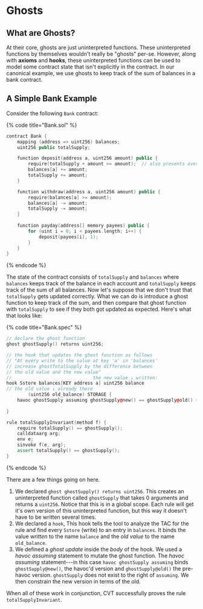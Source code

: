 # Ghosts

## What are Ghosts?

At their core, ghosts are just uninterpreted functions. These uninterpreted functions by themselves wouldn't really be "ghosts" per-se. However, along with **axioms** and **hooks**, these uninterpreted functions can be used to model some contract state that isn't explicitly in the contract. In our canonical example, we use ghosts to keep track of the sum of balances in a bank contract.

## A Simple Bank Example

Consider the following `Bank` contract:

{% code title="Bank.sol" %}
```cpp
contract Bank {
    mapping (address => uint256) balances;
    uint256 public totalSupply;

    function deposit(address a, uint256 amount) public {
        require(totalSupply + amount >= amount);  // also prevents overflow on account[a].balance, since that's <= totalSupply
        balances[a] += amount;
        totalSupply += amount;
    }

    function withdraw(address a, uint256 amount) public {
        require(balances[a] >= amount);
        balances[a] -= amount;
        totalSupply -= amount;
    }
    
    function payday(address[] memory payees) public {
        for (uint i = 0; i < payees.length; i++) {
            deposit(payees[i], 1);
        }
    }
}
```
{% endcode %}

The state of the contract consists of `totalSupply` and `balances` where `balances` keeps track of the balance in each account and `totalSupply` keeps track of the sum of all balances. Now let's suppose that we don't trust that `totalSupply` gets updated correctly. What we can do is introduce a ghost function to keep track of the sum, and then compare that ghost function with `totalSupply` to see if they both got updated as expected. Here's what that looks like:

{% code title="Bank.spec" %}
```cpp
// declare the ghost function
ghost ghostSupply() returns uint256;

// the hook that updates the ghost function as follows
// "At every write to the value at key 'a' in 'balances'
// increase ghostTotalSupply by the difference between
// tho old value and the new value"           
//                              the new value ↓ written:
hook Sstore balances[KEY address a] uint256 balance
// the old value ↓ already there
		(uint256 old_balance) STORAGE {
	havoc ghostSupply assuming ghostSupply@new() == ghostSupply@old() + 
																									    (balance - old_balance);
}

rule totalSupplyInvariant(method f) {
	require totalSupply() == ghostSupply();
	calldataarg arg;
	env e;
	sinvoke f(e, arg);
	assert totalSupply() == ghostSupply();
}
```
{% endcode %}

There are a few things going on here. 

1. We declared `ghost ghostSupply() returns uint256`. This creates an uninterpreted function called `ghostSupply` that takes 0 arguments and returns a `uint256`. Notice that this is in a global scope. Each rule will get it's own version of this uninterpreted function, but this way it doesn't have to be written several times.
2. We declared a `hook`, This hook tells the tool to analyze the TAC for the rule and find every `Sstore` \(write\) to an entry in `balances`. It binds the value _written_ to the name `balance` and the _old value_ to the name `old_balance`.
3. We defined a _ghost update_ inside the _body_ of the hook. We used a _havoc assuming_ statement to mutate the ghost function. The _havoc assuming_ statement---in this case `havoc ghostSupply assuming` binds `ghostSupply@new()`, the havoc'd version and `ghostSupply@old()` the pre-havoc version. `ghostSupply` does not exist to the right of `assuming`. We then constrain the new version in terms of the old.

When all of these work in conjunction, CVT successfully proves the rule `totalSupplyInvariant`.




